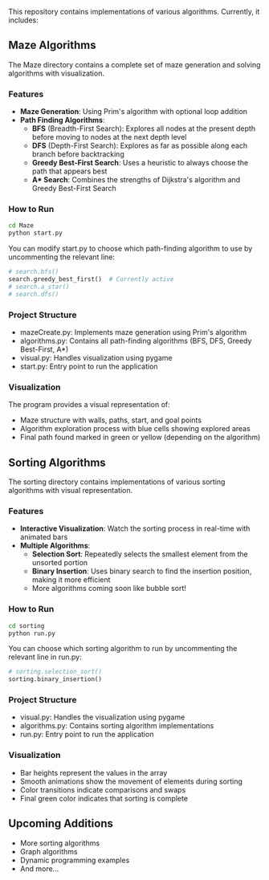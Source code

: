 This repository contains implementations of various algorithms. Currently, it includes:

## Maze Algorithms

The Maze directory contains a complete set of maze generation and solving algorithms with visualization.

### Features

- **Maze Generation**: Using Prim's algorithm with optional loop addition
- **Path Finding Algorithms**:
  - **BFS** (Breadth-First Search): Explores all nodes at the present depth before moving to nodes at the next depth level
  - **DFS** (Depth-First Search): Explores as far as possible along each branch before backtracking
  - **Greedy Best-First Search**: Uses a heuristic to always choose the path that appears best
  - **A\* Search**: Combines the strengths of Dijkstra's algorithm and Greedy Best-First Search

### How to Run

```bash
cd Maze
python start.py
```

You can modify start.py to choose which path-finding algorithm to use by uncommenting the relevant line:

```python
# search.bfs()
search.greedy_best_first()  # Currently active
# search.a_star()
# search.dfs()
```

### Project Structure

- mazeCreate.py: Implements maze generation using Prim's algorithm
- algorithms.py: Contains all path-finding algorithms (BFS, DFS, Greedy Best-First, A*)
- visual.py: Handles visualization using pygame
- start.py: Entry point to run the application

### Visualization

The program provides a visual representation of:
- Maze structure with walls, paths, start, and goal points
- Algorithm exploration process with blue cells showing explored areas
- Final path found marked in green or yellow (depending on the algorithm)

## Sorting Algorithms

The sorting directory contains implementations of various sorting algorithms with visual representation.

### Features

- **Interactive Visualization**: Watch the sorting process in real-time with animated bars
- **Multiple Algorithms**:
  - **Selection Sort**: Repeatedly selects the smallest element from the unsorted portion
  - **Binary Insertion**: Uses binary search to find the insertion position, making it more efficient
  - More algorithms coming soon like bubble sort!

### How to Run

```bash
cd sorting
python run.py
```

You can choose which sorting algorithm to run by uncommenting the relevant line in run.py:

```python
# sorting.selection_sort()
sorting.binary_insertion()
```

### Project Structure

- visual.py: Handles the visualization using pygame
- algorithms.py: Contains sorting algorithm implementations
- run.py: Entry point to run the application

### Visualization

- Bar heights represent the values in the array
- Smooth animations show the movement of elements during sorting
- Color transitions indicate comparisons and swaps
- Final green color indicates that sorting is complete

## Upcoming Additions

- More sorting algorithms
- Graph algorithms
- Dynamic programming examples
- And more...